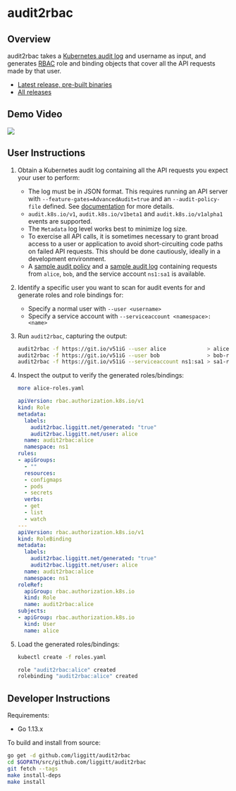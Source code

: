 # audit2rbac

## Overview

audit2rbac takes a [Kubernetes audit log](https://kubernetes.io/docs/tasks/debug-application-cluster/audit/) and username as input, and generates [RBAC](https://kubernetes.io/docs/admin/authorization/rbac/) role and binding objects that cover all the API requests made by that user.

* [Latest release, pre-built binaries](https://github.com/liggitt/audit2rbac/releases/latest)
* [All releases](https://github.com/liggitt/audit2rbac/releases)

## Demo Video

<a href="https://youtu.be/n2cD20moYe8"><img src="https://user-images.githubusercontent.com/980082/33801800-892ce3fc-dd34-11e7-8d91-906cdc025812.png"></a>

## User Instructions

1. Obtain a Kubernetes audit log containing all the API requests you expect your user to perform:
    * The log must be in JSON format. This requires running an API server with `--feature-gates=AdvancedAudit=true` and an `--audit-policy-file` defined. See [documentation](https://kubernetes.io/docs/tasks/debug-application-cluster/audit/#advanced-audit) for more details.
    * `audit.k8s.io/v1`, `audit.k8s.io/v1beta1` and `audit.k8s.io/v1alpha1` events are supported.
    * The `Metadata` log level works best to minimize log size.
    * To exercise all API calls, it is sometimes necessary to grant broad access to a user or application to avoid short-circuiting code paths on failed API requests. This should be done cautiously, ideally in a development environment.
    * A [sample audit policy](testdata/demo-policy.yaml) and a [sample audit log](testdata/demo.log) containing requests from `alice`, `bob`, and the service account `ns1:sa1` is available.
2. Identify a specific user you want to scan for audit events for and generate roles and role bindings for:
    * Specify a normal user with `--user <username>`
    * Specify a service account with `--serviceaccount <namespace>:<name>`
3. Run `audit2rbac`, capturing the output:
    ```sh
    audit2rbac -f https://git.io/v51iG --user alice             > alice-roles.yaml
    audit2rbac -f https://git.io/v51iG --user bob               > bob-roles.yaml
    audit2rbac -f https://git.io/v51iG --serviceaccount ns1:sa1 > sa1-roles.yaml
    ```
4. Inspect the output to verify the generated roles/bindings:
    ```sh
    more alice-roles.yaml
    ```

    ```yaml
    apiVersion: rbac.authorization.k8s.io/v1
    kind: Role
    metadata:
      labels:
        audit2rbac.liggitt.net/generated: "true"
        audit2rbac.liggitt.net/user: alice
      name: audit2rbac:alice
      namespace: ns1
    rules:
    - apiGroups:
      - ""
      resources:
      - configmaps
      - pods
      - secrets
      verbs:
      - get
      - list
      - watch
    ---
    apiVersion: rbac.authorization.k8s.io/v1
    kind: RoleBinding
    metadata:
      labels:
        audit2rbac.liggitt.net/generated: "true"
        audit2rbac.liggitt.net/user: alice
      name: audit2rbac:alice
      namespace: ns1
    roleRef:
      apiGroup: rbac.authorization.k8s.io
      kind: Role
      name: audit2rbac:alice
    subjects:
    - apiGroup: rbac.authorization.k8s.io
      kind: User
      name: alice
    ```
5. Load the generated roles/bindings:
    ```sh
    kubectl create -f roles.yaml

    role "audit2rbac:alice" created
    rolebinding "audit2rbac:alice" created
    ```

## Developer Instructions

Requirements:
* Go 1.13.x

To build and install from source:
```sh
go get -d github.com/liggitt/audit2rbac
cd $GOPATH/src/github.com/liggitt/audit2rbac
git fetch --tags
make install-deps
make install
```
